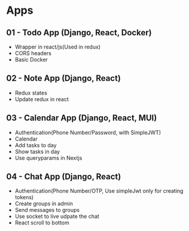 # Apps
## 01 - Todo App (Django, React, Docker)
* Wrapper in react/js(Used in redux)
* CORS headers
* Basic Docker

## 02 - Note App (Django, React)
* Redux states
* Update redux in react

## 03 - Calendar App (Django, React, MUI)
* Authentication(Phone Number/Password, with SimpleJWT)
* Calendar
* Add tasks to day
* Show tasks in day
* Use queryparams in Nextjs

## 04 - Chat App (Django, React)
* Authentication(Phone Number/OTP, Use simpleJwt only for creating tokens)
* Create groups in admin
* Send messages to groups
* Use socket to live udpate the chat
* React scroll to bottom

